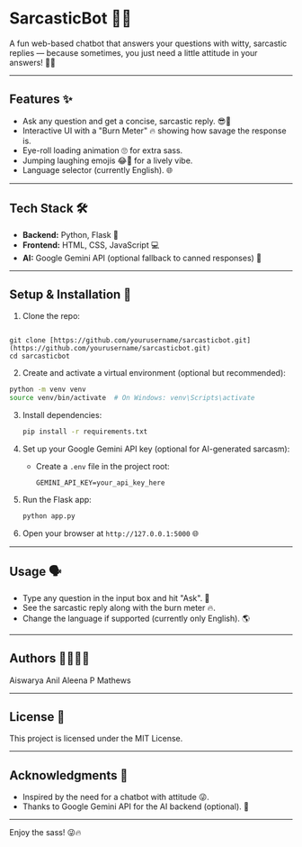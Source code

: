 # SarcasticBot 🤖😏

A fun web-based chatbot that answers your questions with witty, sarcastic replies — because sometimes, you just need a little attitude in your answers! 💬🔥

---

## Features ✨

- Ask any question and get a concise, sarcastic reply. 😎💬  
- Interactive UI with a "Burn Meter" 🔥 showing how savage the response is.  
- Eye-roll loading animation 🙄 for extra sass.  
- Jumping laughing emojis 😂🤣 for a lively vibe.  
- Language selector (currently English). 🌐

---

## Tech Stack 🛠️

- **Backend:** Python, Flask 🐍  
- **Frontend:** HTML, CSS, JavaScript 💻  
- **AI:** Google Gemini API (optional fallback to canned responses) 🤖

---

## Setup & Installation 🧰

1. Clone the repo:

```

git clone [https://github.com/yourusername/sarcasticbot.git](https://github.com/yourusername/sarcasticbot.git)
cd sarcasticbot

````

2. Create and activate a virtual environment (optional but recommended):

```bash
python -m venv venv
source venv/bin/activate  # On Windows: venv\Scripts\activate
````

3. Install dependencies:

   ```bash
   pip install -r requirements.txt
   ```

4. Set up your Google Gemini API key (optional for AI-generated sarcasm):

   * Create a `.env` file in the project root:

     ```
     GEMINI_API_KEY=your_api_key_here
     ```

5. Run the Flask app:

   ```bash
   python app.py
   ```

6. Open your browser at `http://127.0.0.1:5000` 🌐

---

## Usage 🗣️

* Type any question in the input box and hit "Ask". 🎤
* See the sarcastic reply along with the burn meter 🔥.
* Change the language if supported (currently only English). 🌎

---

## Authors 👩‍💻👩‍💻

Aiswarya Anil
Aleena P Mathews

---

## License 📄

This project is licensed under the MIT License.

---

## Acknowledgments 🙏

* Inspired by the need for a chatbot with attitude 😜.
* Thanks to Google Gemini API for the AI backend (optional). 🤖

---

Enjoy the sass! 😜🔥

```
